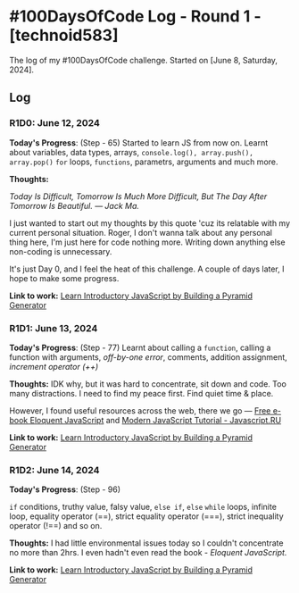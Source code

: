 # #100DaysOfCode Log - Round 1 - [technoid583]

The log of my #100DaysOfCode challenge. Started on [June 8, Saturday, 2024].

## Log

### R1D0: June 12, 2024

**Today's Progress**: (Step - 65) Started to learn JS from now on. Learnt about variables, data types, arrays, `console.log(), array.push(), array.pop()` `for` loops, `functions`, parametrs, arguments and much more. 

**Thoughts:** 

_Today Is Difficult, Tomorrow Is Much More Difficult, But The Day After Tomorrow Is Beautiful. — Jack Ma._

I just wanted to start out my thoughts by this quote 'cuz its relatable with my current personal situation. Roger, I don't wanna talk about any personal thing here, I'm just here for code nothing more. Writing down anything else non-coding is unnecessary.

It's just Day 0, and I feel the heat of this challenge. A couple of days later, I hope to make some progress.

**Link to work:** [Learn Introductory JavaScript by Building a Pyramid Generator](https://www.freecodecamp.org/learn/javascript-algorithms-and-data-structures-v8/#learn-introductory-javascript-by-building-a-pyramid-generator)


### R1D1: June 13, 2024

**Today's Progress**: (Step - 77) Learnt about calling a `function`, calling a function with arguments, _off-by-one error_, comments, addition assignment, _increment operator (++)_

**Thoughts:** IDK why, but it was hard to concentrate, sit down and code. Too many distractions. I need to find my peace first. Find quiet time & place.

However, I found useful resources across the web, there we go — [Free e-book Eloquent JavaScript](https://eloquentjavascript.net/) and [Modern JavaScript Tutorial - Javascript.RU](https://learn.javascript.ru)    

**Link to work:** [Learn Introductory JavaScript by Building a Pyramid Generator](https://www.freecodecamp.org/learn/javascript-algorithms-and-data-structures-v8/#learn-introductory-javascript-by-building-a-pyramid-generator)

### R1D2: June 14, 2024

**Today's Progress**: (Step - 96)

 `if` conditions, truthy value, falsy value, `else if`, `else` `while` loops, infinite loop, equality operator (==), strict equality operator (===), strict inequality operator (!==) and so on.

**Thoughts:** I had little environmental issues today so I couldn't concentrate no more than 2hrs. I even hadn't even read the book - *Eloquent JavaScript.*

**Link to work:** [Learn Introductory JavaScript by Building a Pyramid Generator](https://www.freecodecamp.org/learn/javascript-algorithms-and-data-structures-v8/#learn-introductory-javascript-by-building-a-pyramid-generator)